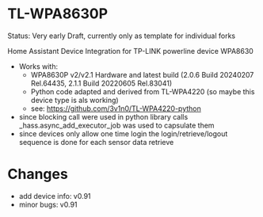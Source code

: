 # TL-WPA8630P

Status: Very early Draft, currently only as template for individual forks

Home Assistant Device Integration for TP-LINK powerline device WPA8630
- Works with:
  -  WPA8630P v2/v2.1 Hardware and latest build (2.0.6 Build 20240207 Rel.64435, 2.1.1 Build 20220605 Rel.83041)
  -  Python code adapted and derived from TL-WPA4220 (so maybe this device type is als working)
    - see: https://github.com/3v1n0/TL-WPA4220-python    
-  since blocking call were used in python library calls _hass.async_add_executor_job was used to capsulate them
-  since devices only allow one time login the login/retrieve/logout sequence is done for each sensor data retrieve

# Changes

- add device info: v0.91
- minor bugs: v0.91
